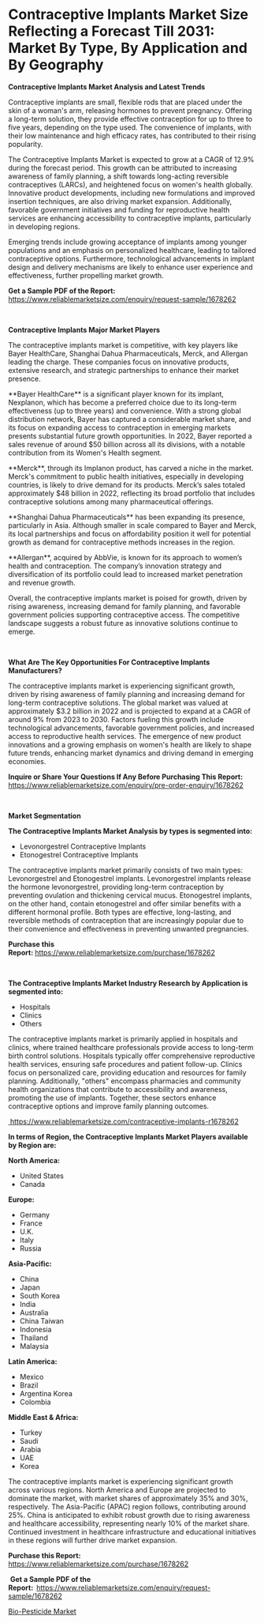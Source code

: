<p><h1>Contraceptive Implants Market Size Reflecting a Forecast Till 2031: Market By Type, By Application and By Geography</h1></p><p><strong>Contraceptive Implants Market Analysis and Latest Trends</strong></p>
<p><p>Contraceptive implants are small, flexible rods that are placed under the skin of a woman's arm, releasing hormones to prevent pregnancy. Offering a long-term solution, they provide effective contraception for up to three to five years, depending on the type used. The convenience of implants, with their low maintenance and high efficacy rates, has contributed to their rising popularity.</p><p>The Contraceptive Implants Market is expected to grow at a CAGR of 12.9% during the forecast period. This growth can be attributed to increasing awareness of family planning, a shift towards long-acting reversible contraceptives (LARCs), and heightened focus on women's health globally. Innovative product developments, including new formulations and improved insertion techniques, are also driving market expansion. Additionally, favorable government initiatives and funding for reproductive health services are enhancing accessibility to contraceptive implants, particularly in developing regions. </p><p>Emerging trends include growing acceptance of implants among younger populations and an emphasis on personalized healthcare, leading to tailored contraceptive options. Furthermore, technological advancements in implant design and delivery mechanisms are likely to enhance user experience and effectiveness, further propelling market growth.</p></p>
<p><strong>Get a Sample PDF of the Report:&nbsp;</strong> <a href="https://www.reliablemarketsize.com/enquiry/request-sample/1678262?utm_campaign=1833&utm_medium=2&utm_source=Github&utm_content=ia&utm_term=28122024&utm_id=contraceptive-implants">https://www.reliablemarketsize.com/enquiry/request-sample/1678262</a></p>
<p>&nbsp;</p>
<p><strong>Contraceptive Implants Major Market Players</strong></p>
<p><p>The contraceptive implants market is competitive, with key players like Bayer HealthCare, Shanghai Dahua Pharmaceuticals, Merck, and Allergan leading the charge. These companies focus on innovative products, extensive research, and strategic partnerships to enhance their market presence.</p><p>**Bayer HealthCare** is a significant player known for its implant, Nexplanon, which has become a preferred choice due to its long-term effectiveness (up to three years) and convenience. With a strong global distribution network, Bayer has captured a considerable market share, and its focus on expanding access to contraception in emerging markets presents substantial future growth opportunities. In 2022, Bayer reported a sales revenue of around $50 billion across all its divisions, with a notable contribution from its Women's Health segment.</p><p>**Merck**, through its Implanon product, has carved a niche in the market. Merck's commitment to public health initiatives, especially in developing countries, is likely to drive demand for its products. Merck’s sales totaled approximately $48 billion in 2022, reflecting its broad portfolio that includes contraceptive solutions among many pharmaceutical offerings.</p><p>**Shanghai Dahua Pharmaceuticals** has been expanding its presence, particularly in Asia. Although smaller in scale compared to Bayer and Merck, its local partnerships and focus on affordability position it well for potential growth as demand for contraceptive methods increases in the region.</p><p>**Allergan**, acquired by AbbVie, is known for its approach to women’s health and contraception. The company’s innovation strategy and diversification of its portfolio could lead to increased market penetration and revenue growth.</p><p>Overall, the contraceptive implants market is poised for growth, driven by rising awareness, increasing demand for family planning, and favorable government policies supporting contraceptive access. The competitive landscape suggests a robust future as innovative solutions continue to emerge.</p></p>
<p>&nbsp;</p>
<p><strong>What Are The Key Opportunities For Contraceptive Implants Manufacturers?</strong></p>
<p><p>The contraceptive implants market is experiencing significant growth, driven by rising awareness of family planning and increasing demand for long-term contraceptive solutions. The global market was valued at approximately $3.2 billion in 2022 and is projected to expand at a CAGR of around 9% from 2023 to 2030. Factors fueling this growth include technological advancements, favorable government policies, and increased access to reproductive health services. The emergence of new product innovations and a growing emphasis on women's health are likely to shape future trends, enhancing market dynamics and driving demand in emerging economies.</p></p>
<p><strong>Inquire or Share Your Questions If Any Before Purchasing This Report:</strong> <a href="https://www.reliablemarketsize.com/enquiry/pre-order-enquiry/1678262?utm_campaign=1833&utm_medium=2&utm_source=Github&utm_content=ia&utm_term=28122024&utm_id=contraceptive-implants">https://www.reliablemarketsize.com/enquiry/pre-order-enquiry/1678262</a></p>
<p>&nbsp;</p>
<p><strong>Market Segmentation</strong></p>
<p><strong>The Contraceptive Implants Market Analysis by types is segmented into:</strong></p>
<p><ul><li>Levonorgestrel Contraceptive Implants</li><li>Etonogestrel Contraceptive Implants</li></ul></p>
<p><p>The contraceptive implants market primarily consists of two main types: Levonorgestrel and Etonogestrel implants. Levonorgestrel implants release the hormone levonorgestrel, providing long-term contraception by preventing ovulation and thickening cervical mucus. Etonogestrel implants, on the other hand, contain etonogestrel and offer similar benefits with a different hormonal profile. Both types are effective, long-lasting, and reversible methods of contraception that are increasingly popular due to their convenience and effectiveness in preventing unwanted pregnancies.</p></p>
<p><strong>Purchase this Report:&nbsp;</strong><a href="https://www.reliablemarketsize.com/purchase/1678262?utm_campaign=1833&utm_medium=2&utm_source=Github&utm_content=ia&utm_term=28122024&utm_id=contraceptive-implants">https://www.reliablemarketsize.com/purchase/1678262</a></p>
<p>&nbsp;</p>
<p><strong>The Contraceptive Implants Market Industry Research by Application is segmented into:</strong></p>
<p><ul><li>Hospitals</li><li>Clinics</li><li>Others</li></ul></p>
<p><p>The contraceptive implants market is primarily applied in hospitals and clinics, where trained healthcare professionals provide access to long-term birth control solutions. Hospitals typically offer comprehensive reproductive health services, ensuring safe procedures and patient follow-up. Clinics focus on personalized care, providing education and resources for family planning. Additionally, "others" encompass pharmacies and community health organizations that contribute to accessibility and awareness, promoting the use of implants. Together, these sectors enhance contraceptive options and improve family planning outcomes.</p></p>
<p><a href="https://www.reliablemarketsize.com/contraceptive-implants-r1678262?utm_campaign=1833&utm_medium=2&utm_source=Github&utm_content=ia&utm_term=28122024&utm_id=contraceptive-implants">&nbsp;https://www.reliablemarketsize.com/contraceptive-implants-r1678262</a></p>
<p><strong>In terms of Region, the Contraceptive Implants Market Players available by Region are:</strong></p>
<p>
    <p> <strong> North America: </strong>
        <ul>
            <li>United States</li>
            <li>Canada</li>
        </ul>
        </p> 
    <p> <strong> Europe: </strong>
        <ul>
            <li>Germany</li>
            <li>France</li>
            <li>U.K.</li>
            <li>Italy</li>
            <li>Russia</li>
        </ul>
        </p> 
    <p> <strong> Asia-Pacific: </strong>
        <ul>
            <li>China</li>
            <li>Japan</li>
            <li>South Korea</li>
            <li>India</li>
            <li>Australia</li>
            <li>China Taiwan</li>
            <li>Indonesia</li>
            <li>Thailand</li>
            <li>Malaysia</li>
        </ul>
        </p> 
    <p> <strong> Latin America: </strong>
        <ul>
            <li>Mexico</li>
            <li>Brazil</li>
            <li>Argentina Korea</li>
            <li>Colombia</li>
        </ul>
        </p> 
    <p> <strong> Middle East & Africa: </strong>
        <ul>
            <li>Turkey</li>
            <li>Saudi</li>
            <li>Arabia</li>
            <li>UAE</li>
            <li>Korea</li>
        </ul>
    </p>
    </p>
<p><p>The contraceptive implants market is experiencing significant growth across various regions. North America and Europe are projected to dominate the market, with market shares of approximately 35% and 30%, respectively. The Asia-Pacific (APAC) region follows, contributing around 25%. China is anticipated to exhibit robust growth due to rising awareness and healthcare accessibility, representing nearly 10% of the market share. Continued investment in healthcare infrastructure and educational initiatives in these regions will further drive market expansion.</p></p>
<p><strong>Purchase this Report: </strong><a href="https://www.reliablemarketsize.com/purchase/1678262?utm_campaign=1833&utm_medium=2&utm_source=Github&utm_content=ia&utm_term=28122024&utm_id=contraceptive-implants">https://www.reliablemarketsize.com/purchase/1678262</a></p>
<p>&nbsp;<strong>Get a Sample PDF of the Report:&nbsp;&nbsp;</strong><a href="https://www.reliablemarketsize.com/enquiry/request-sample/1678262?utm_campaign=1833&utm_medium=2&utm_source=Github&utm_content=ia&utm_term=28122024&utm_id=contraceptive-implants">https://www.reliablemarketsize.com/enquiry/request-sample/1678262</a></p>
<p><strong></strong></p>
<p><p><a href="https://github.com/FassouRP/Market-Research-Report-List-6/blob/main/bio-pesticide-market.md?utm_campaign=1833&utm_medium=2&utm_source=Github&utm_content=ia&utm_term=28122024&utm_id=contraceptive-implants">Bio-Pesticide Market</a></p></p>